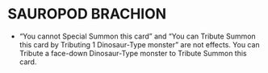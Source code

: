 # SAUROPOD BRACHION

*   “You cannot Special Summon this card” and “You can Tribute Summon this card by Tributing 1 Dinosaur-Type monster” are not effects. You can Tribute a face-down Dinosaur-Type monster to Tribute Summon this card.
